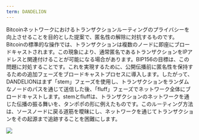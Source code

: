 ```yaml
---
term: DANDELION
---
```


Bitcoinネットワークにおけるトランザクションルーティングのプライバシーを向上させることを目的とした提案で、匿名性の解除に対抗するものです。Bitcoinの標準的な操作では、トランザクションは複数のノードに即座にブロードキャストされます。この現象により、通常匿名であるトランザクションをIPアドレスと関連付けることが可能になる場合があります。BIP156の目標は、この問題に対処することです。これを実現するために、公開伝播前に匿名性を保持するための追加フェーズをブロードキャストプロセスに導入します。したがって、DANDELIONはまず「stem」フェーズを使用し、トランザクションをランダムなノードのパスを通じて送信した後、「fluff」フェーズでネットワーク全体にブロードキャストします。stemとfluffは、トランザクションのネットワークを通じた伝播の振る舞いを、タンポポの形に例えたものです。このルーティング方法は、ソースノードに戻る道筋を曖昧にし、ネットワークを通じてトランザクションをその起源まで追跡することを困難にします。

![](../../dictionnaire/assets/36.png)